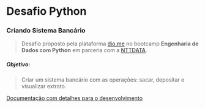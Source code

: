 # Desafio Python

### Criando Sistema Bancário

> Desafio proposto pela plataforma <a href="www.dio.me" target="blank">dio.me</a> no bootcamp <b>Engenharia de Dados com Python</b> em parceria com a <a href="www.nttdata.com/" target="blank">NTTDATA</a>.


<h5>Objetivo:</h5> 

> Criar um sistema bancário com as operações: sacar, depositar e visualizar extrato.

<a href="https://academiapme-my.sharepoint.com/:p:/g/personal/kawan_dio_me/Ef-dMEJYq9BPotZQso7LUCwBJd7gDqCC2SYlUYx0ayrGNQ?rtime=baY5EwPH3Eg" target="blank">Documentação com detalhes para o desenvolvimento</a>
